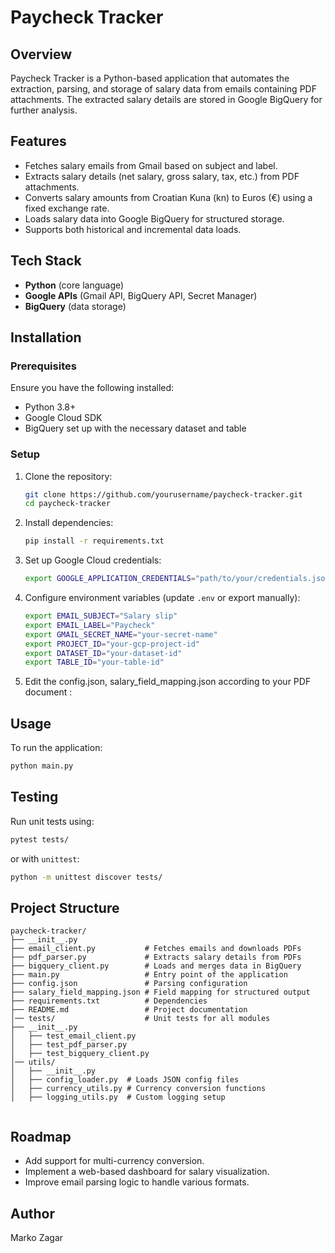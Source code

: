 # Paycheck Tracker

## Overview
Paycheck Tracker is a Python-based application that automates the extraction, parsing, and storage of salary data from emails containing PDF attachments. The extracted salary details are stored in Google BigQuery for further analysis.

## Features
- Fetches salary emails from Gmail based on subject and label.
- Extracts salary details (net salary, gross salary, tax, etc.) from PDF attachments.
- Converts salary amounts from Croatian Kuna (kn) to Euros (€) using a fixed exchange rate.
- Loads salary data into Google BigQuery for structured storage.
- Supports both historical and incremental data loads.

## Tech Stack
- **Python** (core language)
- **Google APIs** (Gmail API, BigQuery API, Secret Manager)
- **BigQuery** (data storage)

## Installation
### Prerequisites
Ensure you have the following installed:
- Python 3.8+
- Google Cloud SDK
- BigQuery set up with the necessary dataset and table

### Setup
1. Clone the repository:
   ```bash
   git clone https://github.com/yourusername/paycheck-tracker.git
   cd paycheck-tracker
   ```
2. Install dependencies:
   ```bash
   pip install -r requirements.txt
   ```
3. Set up Google Cloud credentials:
   ```bash
   export GOOGLE_APPLICATION_CREDENTIALS="path/to/your/credentials.json"
   ```
4. Configure environment variables (update `.env` or export manually):
   ```bash
   export EMAIL_SUBJECT="Salary slip"
   export EMAIL_LABEL="Paycheck"
   export GMAIL_SECRET_NAME="your-secret-name"
   export PROJECT_ID="your-gcp-project-id"
   export DATASET_ID="your-dataset-id"
   export TABLE_ID="your-table-id"
   ```

5. Edit the config.json, salary_field_mapping.json according to your PDF document :

## Usage
To run the application:
```bash
python main.py
```

## Testing
Run unit tests using:
```bash
pytest tests/
```
or with `unittest`:
```bash
python -m unittest discover tests/
```

## Project Structure
```
paycheck-tracker/
├── __init__.py
├── email_client.py           # Fetches emails and downloads PDFs
├── pdf_parser.py             # Extracts salary details from PDFs
├── bigquery_client.py        # Loads and merges data in BigQuery
├── main.py                   # Entry point of the application
├── config.json               # Parsing configuration
├── salary_field_mapping.json # Field mapping for structured output
├── requirements.txt          # Dependencies
├── README.md                 # Project documentation
│── tests/                    # Unit tests for all modules
├── __init__.py
│   ├── test_email_client.py  
│   ├── test_pdf_parser.py 
│   ├── test_bigquery_client.py  
│── utils/
│   ├── __init__.py
│   ├── config_loader.py  # Loads JSON config files
│   ├── currency_utils.py # Currency conversion functions
│   ├── logging_utils.py  # Custom logging setup


```

## Roadmap
- Add support for multi-currency conversion.
- Implement a web-based dashboard for salary visualization.
- Improve email parsing logic to handle various formats.

## Author
Marko Zagar

